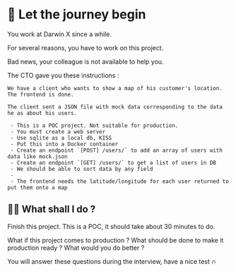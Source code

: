 # 🚀 Let the journey begin

You work at Darwin X since a while. 

For several reasons, you have to work on this project.

Bad news, your colleague is not available to help you.

The CTO gave you these instructions :

```
We have a client who wants to show a map of his customer's location. The frontend is done. 

The client sent a JSON file with mock data corresponding to the data he as about his users.

 - This is a POC project. Not suitable for production.
 - You must create a web server
 - Use sqlite as a local db, KISS
 - Put this into a Docker container
 - Create an endpoint `[POST] /users/` to add an array of users with data like mock.json
 - Create an endpoint `[GET] /users/` to get a list of users in DB
 - We should be able to sort data by any field
 - 
 - The frontend needs the latitude/longitude for each user returned to put them onto a map

```

## 👷‍♂️ What shall I do ?

Finish this project. This is a POC, it should take about 30 minutes to do.

What if this project comes to production ? 
What should be done to make it production ready ?
What would you do better ?

You will answer these questions during the interview, have a nice test 🔥


